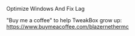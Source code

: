Optimize Windows And Fix Lag

"Buy me a coffee" to help TweakBox grow up:
https://www.buymeacoffee.com/blazernethermc
